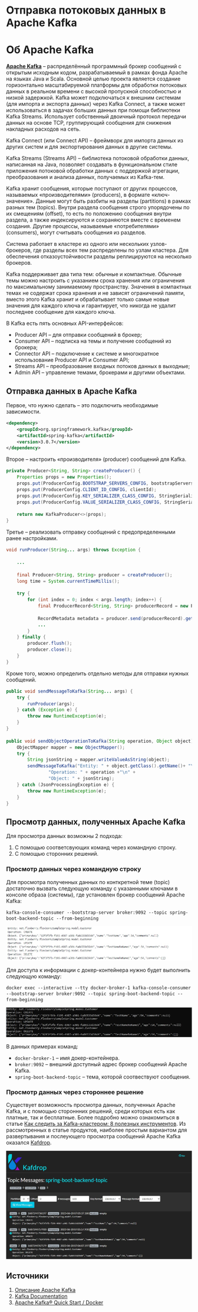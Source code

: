 # Отправка потоковых данных в Apache Kafka
# Об Apache Kafka
[**Apache Kafka**](https://kafka.apache.org/) – распределённый программный брокер сообщений с открытым исходным кодом, разрабатываемый в рамках фонда Apache на языках Java и Scala. Основной целью проекта является создание горизонтально масштабируемой платформы для обработки потоковых данных в реальном времени с высокой пропускной способностью и низкой задержкой. Kafka может подключаться к внешним системам (для импорта и экспорта данных) через Kafka Connect, а также может использоваться в задачах больших данных при помощи библиотеки Kafka Streams. Использует собственный двоичный протокол передачи данных на основе TCP, группирующий сообщения для снижения накладных расходов на сеть.

Kafka Connect (или Connect API) – фреймворк для импорта данных из других систем и для экспортирования данных в другие системы. 

Kafka Streams (Streams API) – библиотека потоковой обработки данных, написанная на Java, позволяет создавать в функциональном стиле приложения потоковой обработки данных с поддержкой агрегации, преобразования и анализа данных, получаемых из Kafka-тем.


Kafka хранит сообщения, которые поступают от других процессов, называемых «производителями» (producers), в формате «ключ-значение». Данные могут быть разбиты на разделы (partitions) в рамках разных тем (topics). Внутри раздела сообщения строго упорядочены по их смещениям (offset), то есть по положению сообщения внутри раздела, а также индексируются и сохраняются вместе с временем создания. Другие процессы, называемые «потребителями» (consumers), могут считывать сообщения из разделов.

Система работает в кластере из одного или нескольких узлов-брокеров, где разделы всех тем распределены по узлам кластера. Для обеспечения отказоустойчивости разделы реплицируются на несколько брокеров. 

Kafka поддерживает два типа тем: обычные и компактные. Обычные темы можно настроить с указанием срока хранения или ограничения по максимальному занимаемому пространству. Значения в компактных темах не содержат срока хранения и не зависят ограничений памяти, вместо этого Kafka хранит и обрабатывает только самые новые значения для каждого ключа и гарантирует, что никогда не удалит последнее сообщение для каждого ключа. 

В Kafka есть пять основных API-интерфейсов:
- Producer API – для отправки сообщений в брокер;
- Consumer API – подписка на темы и получение сообщений из брокера;
- Connector API – подключение к системе и многократное использование Producer API и Consumer API;
- Streams API – преобразование входных потоков данных в выходные;
- Admin API – управление темами, брокерами и другими объектами.


## Отправка данных в Apache Kafka
Первое, что нужно сделать – это подключить необходимые зависимости.
```xml
<dependency>
	<groupId>org.springframework.kafka</groupId>
	<artifactId>spring-kafka</artifactId>
	<version>3.0.7</version>
</dependency>
```

Второе – настроить «производителя» (producer) сообщений для Kafka.
```java
private Producer<String, String> createProducer() {
    Properties props = new Properties();
    props.put(ProducerConfig.BOOTSTRAP_SERVERS_CONFIG, bootstrapServers);
    props.put(ProducerConfig.CLIENT_ID_CONFIG, clientId);
    props.put(ProducerConfig.KEY_SERIALIZER_CLASS_CONFIG, StringSerializer.class.getName());
    props.put(ProducerConfig.VALUE_SERIALIZER_CLASS_CONFIG, StringSerializer.class.getName());

    return new KafkaProducer<>(props);
}
```

Третье – реализовать отправку сообщений с предопределенными ранее настройками.
```java
void runProducer(String... args) throws Exception {
    
    ...
  
    final Producer<String, String> producer = createProducer();
    long time = System.currentTimeMillis();

    try {
        for (int index = 0; index < args.length; index++) {
            final ProducerRecord<String, String> producerRecord = new ProducerRecord<>(topic, String.valueOf(time + index), args[index]);

            RecordMetadata metadata = producer.send(producerRecord).get();
            ...
        }
    } finally {
        producer.flush();
        producer.close();
    }
}
```


Кроме того, можно определить отдельно методы для отправки нужных сообщений.
```java
public void sendMessageToKafka(String... args) {
    try {
        runProducer(args);
    } catch (Exception e) {
        throw new RuntimeException(e);
    }
}

public void sendObjectOperationToKafka(String operation, Object object) {
    ObjectMapper mapper = new ObjectMapper();
    try {
        String jsonString = mapper.writeValueAsString(object);
        sendMessageToKafka("Entity: " + object.getClass().getName()+ "\n" +
                "Operation: " + operation +"\n" +
                "Object: " + jsonString);
    } catch (JsonProcessingException e) {
        throw new RuntimeException(e);
    }
}
```


## Просмотр данных, полученных Apache Kafka
Для просмотра данных возможны 2 подхода:
1. С помощью соответсвующих команд через командную строку.
2. С помощью сторонних решений.

### Просмотр данных через командную строку
Для просмотра полученных данных по конткретной теме (topic) достаточно вызвать следующую команду с указанными ключами в консоле образа (системы), где установлен брокер сообщений Apache Kafka:

```
kafka-console-consumer --bootstrap-server broker:9092 --topic spring-boot-backend-topic --from-beginning
```
![Результат в консоле образа (системы), где установлен брокер сообщений Apache Kafka](images/kafaka-console-consumer-container.jpg)

Для доступа к информации с докер-контейнера нужно будет выполнить следующую команду:
```
docker exec --interactive --tty docker-broker-1 kafka-console-consumer --bootstrap-server broker:9092 --topic spring-boot-backend-topic --from-beginning
```
![Результат в консоле Windows](images/kafaka-console-consumer-windows.jpg)

В данных примерах команд:
- `docker-broker-1` – имя докер-контейнера.
- `broker:9092` – внешний доступный адрес брокер сообщений Apache Kafka.
- `spring-boot-backend-topic` – тема, которой соотвествуют сообщения.


### Просмотр данных через стороннее решение
Существует возможность просмотра данных, полученных Apache Kafka, и с помощью стороннних решений, среди которых есть как платные, так и бесплатные. Более подробно можно ознакомиться в статье [Как следить за Kafka-кластером: 8 полезных инструментов](https://www.bigdataschool.ru/blog/administrative-tools-to-monitor-kafka-clusters.html).
Из рассмотренных в статье продуктов, наиболее простым вариантом для развертывания и послеующего просмотра сообщений Apache Kafka оказался [Kafdrop](https://github.com/HomeAdvisor/Kafdrop).

![Результат Kafdrop](images/kafdrop.jpg)



## Источники
1. [Описание Apache Kafka](https://ru.wikipedia.org/wiki/Apache_Kafka)
2. [Kafka Documentation](https://kafka.apache.org/documentation/)
3. [Apache Kafka® Quick Start / Docker](https://developer.confluent.io/quickstart/kafka-docker/)